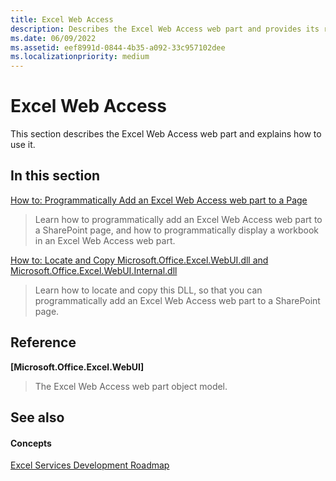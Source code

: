 ```yaml
---
title: Excel Web Access
description: Describes the Excel Web Access web part and provides its reference and links to tutorials related to Excel Web Access.
ms.date: 06/09/2022
ms.assetid: eef8991d-0844-4b35-a092-33c957102dee
ms.localizationpriority: medium
---
```



# Excel Web Access

This section describes the Excel Web Access web part and explains how to use it.
  
    
    


## In this section


 [How to: Programmatically Add an Excel Web Access web part to a Page](how-to-programmatically-add-an-excel-web-access-web-part-to-a-page.md)
  
    
    
> Learn how to programmatically add an Excel Web Access web part to a SharePoint page, and how to programmatically display a workbook in an Excel Web Access web part.
    
  
 [How to: Locate and Copy Microsoft.Office.Excel.WebUI.dll and Microsoft.Office.Excel.WebUI.Internal.dll](how-to-locate-and-copy-microsoft-office-excel-webui-dll-and-microsoft-office-exc.md)
  
    
    
> Learn how to locate and copy this DLL, so that you can programmatically add an Excel Web Access web part to a SharePoint page.
    
  

## Reference


 **[Microsoft.Office.Excel.WebUI]**
  
    
    
> The Excel Web Access web part object model.
    
  

## See also


#### Concepts


  
    
    
 [Excel Services Development Roadmap](excel-services-development-roadmap.md)
